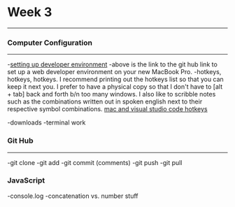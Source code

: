 # Week 3
---
### Computer Configuration
---
-[setting up developer environment](https://github.com/ci-wdi-900/setting-up-a-dev-environment)
-above is the link to the git hub link to set up a web developer environment on your new MacBook Pro.
-hotkeys, hotkeys, hotkeys. I recommend printing out the hotkeys list so that you can keep it next you. I prefer to have a physical copy so that I don't have to [alt + tab] back and forth b/n too many windows. I also like to scribble notes such as the combinations written out in spoken english next to their respective symbol combinations. [mac and visual studio code hotkeys](https://github.com/ci-wdi-900/vs-code-mac-workflow)

-downloads
-terminal work

### Git Hub
---
-git clone
-git add
-git commit (comments)
-git push
-git pull

### JavaScript
-console.log
-concatenation vs. number stuff
